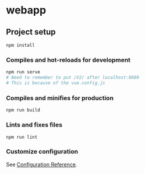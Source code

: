 # webapp

## Project setup
```
npm install
```

### Compiles and hot-reloads for development
```bash
npm run serve
# Need to remember to put /V2/ after localhost:8080
# This is because of the vue.config.js
```
### Compiles and minifies for production
```
npm run build
```

### Lints and fixes files
```
npm run lint
```

### Customize configuration
See [Configuration Reference](https://cli.vuejs.org/config/).
